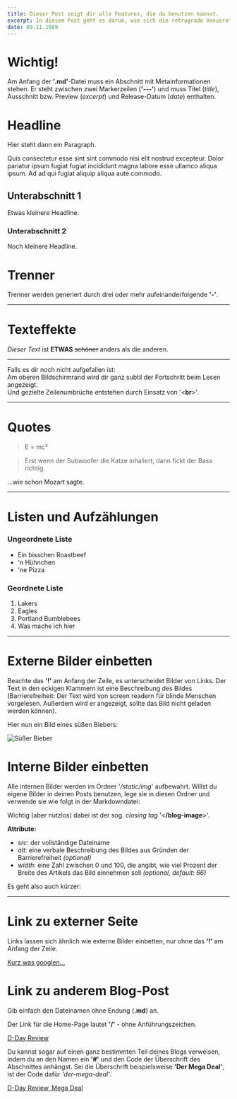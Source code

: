 ```yaml
---
title: Dieser Post zeigt dir alle Features, die du benutzen kannst.
excerpt: In diesem Post geht es darum, wie sich die retrograde Venusrotation auf das Paarungsverhalten der philippinischen Weinbergschnecke auswirkt.
date: 09.11.1989
---
```


# Wichtig!

Am Anfang der **'.md'**-Datei muss ein Abschnitt mit Metainformationen stehen.
Er steht zwischen zwei Markerzeilen (**'---'**) und muss Titel (*title*), Ausschnitt bzw. Preview (*excerpt*) und Release-Datum (*date*) enthalten.

# Headline

Hier steht dann ein Paragraph.

Quis consectetur esse sint sint commodo nisi elit nostrud excepteur. Dolor pariatur ipsum fugiat fugiat incididunt magna labore esse ullamco aliqua ipsum. Ad ad qui fugiat aliquip aliqua aute commodo.

## Unterabschnitt 1

Etwas kleinere Headline.

### Unterabschnitt 2

Noch kleinere Headline.

# Trenner

Trenner werden generiert durch drei oder mehr aufeinanderfolgende **'-'**.

---

# Texteffekte

*Dieser Text* ist **ETWAS** ~~schöner~~ anders als die anderen.

------------

Falls es dir noch nicht aufgefallen ist:<br>
Am oberen Bildschirmrand wird dir ganz subtil der Fortschritt beim Lesen angezeigt.<br>
Und gezielte Zeilenumbrüche entstehen durch Einsatz von '<**br**>'.

------------

# Quotes

> E = mc²

> Erst wenn der Subwoofer die Katze inhaliert, dann fickt der Bass richtig.<br>

...wie schon Mozart sagte.

------------

# Listen und Aufzählungen

### Ungeordnete Liste

- Ein bisschen Roastbeef
- 'n Hühnchen
- 'ne Pizza

### Geordnete Liste

1. Lakers
2. Eagles
3. Portland Bumblebees
4. Was mache ich hier

------------

# Externe Bilder einbetten

Beachte das **'!'** am Anfang der Zeile, es unterscheidet Bilder von Links.
Der Text in den eckigen Klammern ist eine Beschreibung des Bildes (Barrierefreiheit: Der Text wird von screen readern für blinde Menschen vorgelesen. Außerdem wird er angezeigt, sollte das Bild nicht geladen werden können).

Hier nun ein Bild eines süßen Biebers:

![Süßer Bieber](https://p0.pikrepo.com/preview/1007/616/brown-beaver.jpg)

# Interne Bilder einbetten

Alle internen Bilder werden im Ordner '*/static/img*' aufbewahrt. Willst du eigene Bilder in deinen Posts benutzen, lege sie in diesen Ordner und verwende sie wie folgt in der Markdowndatei:

<blog-image src='katze.jpg' alt='Was ne süße Katze, oder?' width='50'></blog-image>

Wichtig (aber nutzlos) dabei ist der sog. *closing tag* '<**/blog-image**>'.

**Attribute:**

- *src*: der vollständige Dateiname
- *alt*: eine verbale Beschreibung des Bildes aus Gründen der Barrierefreiheit *(optional)*
- *width*: eine Zahl zwischen 0 und 100, die angibt, wie viel Prozent der Breite des Artikels das Bild einnehmen soll *(optional, default: 66)*

Es geht also auch kürzer:

<blog-image src='katze.jpg'></blog-image>

------------

# Link zu externer Seite

Links lassen sich ähnlich wie externe Bilder einbetten, nur ohne das **'!'** am Anfang der Zeile.

[Kurz was googlen...](https://google.com/)

# Link zu anderem Blog-Post

Gib einfach den Dateinamen ohne Endung (**.md**) an.

Der Link für die Home-Page lautet **'/'** - ohne Anführungszeichen.

[D-Day Review](d-day-review)

Du kannst sogar auf einen ganz bestimmten Teil deines Blogs verweisen, indem du an den Namen ein **'#'** und den Code der Überschrift des Abschnittes anhängst.
Sei die Überschrift beispielsweise **'Der Mega Deal'**, ist der Code dafür *'der-mega-deal'*.

[D-Day Review, Mega Deal](d-day-review#der-mega-deal)
